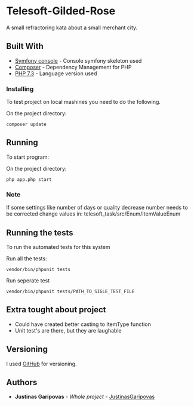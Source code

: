 # Telesoft-Gilded-Rose

A small refractoring kata about a small merchant city.

## Built With

* [Symfony console](https://symfony.com/doc/current/components/console.html) - Console symfony skeleton used
* [Composer](https://getcomposer.org/) - Dependency Management for PHP 
* [PHP 7.3](https://www.php.net/releases/7_3_0.php/) - Language version used

### Installing

To test project on local mashines you need to do the following.

On the project directory:
```
composer update
```

## Running

To start program:

On the project directory:

```
php app.php start
```
### Note

If some settings like number of days or quality decrease number needs to be corrected
change values in:
  telesoft_task/src/Enum/ItemValueEnum


## Running the tests

To run the automated tests for this system

Run all the tests:

```
vendor/bin/phpunit tests
```

Run seperate test

```
vendor/bin/phpunit tests/PATH_TO_SIGLE_TEST_FILE
```

## Extra tought about project

  - Could have created better casting to ItemType function
  - Unit test's are there, but they are laughable

## Versioning

I used [GitHub](http://github.com/) for versioning. 

## Authors

* **Justinas Garipovas** - *Whole project* - [JustinasGaripovas](https://github.com/JustinasGaripovas)
